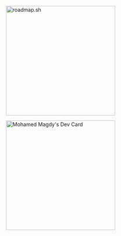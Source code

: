 <a href="https://roadmap.sh"><img src="https://api.roadmap.sh/v1-badge/wide/64e27414ced78d29353245b2?variant=dark&roadmaps=docker%2Candroid%2Cbackend" width="300" alt="roadmap.sh"/></a>

<a href="https://app.daily.dev/m7madmagdy"><img src="https://api.daily.dev/devcards/a18e49f983484ccd82e4bfc5952cde45.png?r=0ew" width="300" alt="Mohamed Magdy's Dev Card"/></a>
